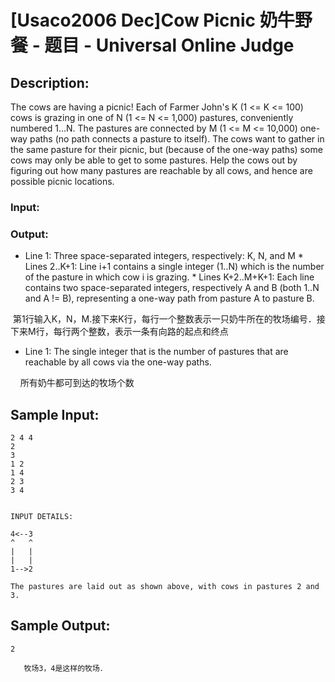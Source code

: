 # [Usaco2006 Dec]Cow Picnic 奶牛野餐 - 题目 - Universal Online Judge

## Description: 

The cows are having a picnic! Each of Farmer John's K (1 <= K <= 100) cows is grazing in one of N (1 <= N <= 1,000) pastures, conveniently numbered 1...N. The pastures are connected by M (1 <= M <= 10,000) one-way paths (no path connects a pasture to itself). The cows want to gather in the same pasture for their picnic, but (because of the one-way paths) some cows may only be able to get to some pastures. Help the cows out by figuring out how many pastures are reachable by all cows, and hence are possible picnic locations. 

### Input: 



### Output: 

* Line 1: Three space-separated integers, respectively: K, N, and M * Lines 2..K+1: Line i+1 contains a single integer (1..N) which is the number of the pasture in which cow i is grazing. * Lines K+2..M+K+1: Each line contains two space-separated integers, respectively A and B (both 1..N and A != B), representing a one-way path from pasture A to pasture B. 

 第1行输入K，N，M.接下来K行，每行一个整数表示一只奶牛所在的牧场编号．接下来M行，每行两个整数，表示一条有向路的起点和终点

* Line 1: The single integer that is the number of pastures that are reachable by all cows via the one-way paths. 

    所有奶牛都可到达的牧场个数


## Sample Input: 
```
2 4 4
2
3
1 2
1 4
2 3
3 4


INPUT DETAILS:

4<--3
^   ^
|   |
|   |
1-->2

The pastures are laid out as shown above, with cows in pastures 2 and 3.

```

## Sample Output: 
```
2

   牧场3，4是这样的牧场．
```
